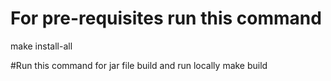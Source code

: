 # For pre-requisites run this command
make install-all

#Run this command for jar file build and run locally
make build






